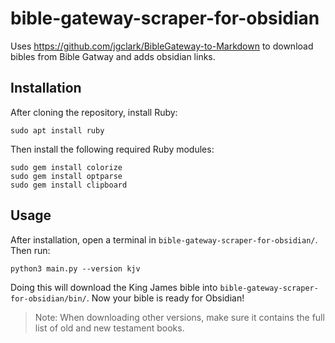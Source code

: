 # bible-gateway-scraper-for-obsidian

Uses https://github.com/jgclark/BibleGateway-to-Markdown to download bibles from Bible Gatway and adds obsidian links.

## Installation
After cloning  the repository, install Ruby:
```
sudo apt install ruby
```
Then install the following required Ruby modules:
```
sudo gem install colorize
sudo gem install optparse
sudo gem install clipboard
```

## Usage
After installation, open a terminal in `bible-gateway-scraper-for-obsidian/`. Then run:
```
python3 main.py --version kjv
```
Doing this will download the King James bible into `bible-gateway-scraper-for-obsidian/bin/`. Now your bible is ready for Obsidian!

> Note:
> When downloading other versions, make sure it contains the full list of old and new testament books.
